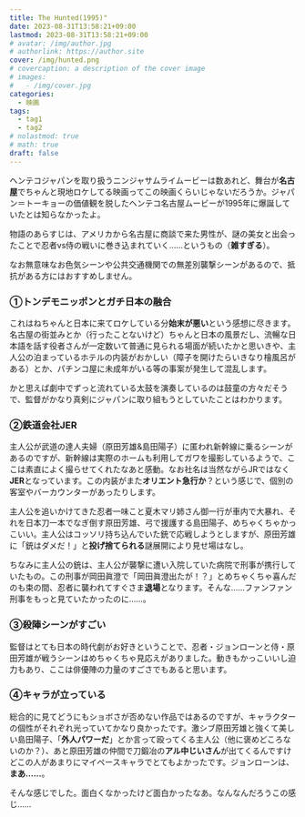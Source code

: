 ```yaml
---
title: The Hunted(1995)"
date: 2023-08-31T13:58:21+09:00
lastmod: 2023-08-31T13:58:21+09:00
# avatar: /img/author.jpg
# authorlink: https://author.site
cover: /img/hunted.png
# covercaption: a description of the cover image
# images:
#   - /img/cover.jpg
categories:
  - 映画
tags:
  - tag1
  - tag2
# nolastmod: true
# math: true
draft: false
---
```

ヘンテコジャパンを取り扱うニンジャサムライムービーは数あれど、舞台が**名古屋**でちゃんと現地ロケしてる映画ってこの映画くらいじゃないだろうか。ジャパン＝トーキョーの価値観を脱したヘンテコ名古屋ムービーが1995年に爆誕していたとは知らなかったよ。
<!--more-->
物語のあらすじは、アメリカから名古屋に商談で来た男性が、謎の美女と出会ったことで忍者vs侍の戦いに巻き込まれていく……というもの（**雑すぎる**）。

なお無意味なお色気シーンや公共交通機関での無差別襲撃シーンがあるので、抵抗がある方にはおすすめしません。

### ①トンデモニッポンとガチ日本の融合

これはねちゃんと日本に来てロケしている分**始末が悪い**という感想に尽きます。名古屋の街並みとか（行ったことないけど）ちゃんと日本の風景だし、流暢な日本語を話す役者さんが一定数いて普通に見られる場面が続いたかと思いきや、主人公の泊まっているホテルの内装がおかしい（障子を開けたらいきなり檜風呂がある）とか、パチンコ屋に未成年がいる等の事案が発生して混乱します。

かと思えば劇中でずっと流れている太鼓を演奏しているのは鼓童の方々だそうで、監督がかなり真剣にジャパンに取り組もうとしていたことはわかります。

### ②鉄道会社JER

主人公が武道の達人夫婦（原田芳雄&島田陽子）に匿われ新幹線に乗るシーンがあるのですが、新幹線は実際のホームも利用してガワを撮影しているようで、ここは素直によく撮らせてくれたなあと感動。なお社名は当然ながらJRではなく**JER**となっています。この内装がまた**オリエント急行か**？という感じで、個別の客室やバーカウンターがあったりします。

主人公を追いかけてきた忍者一味こと夏木マリ姉さん御一行が車内で大暴れ、それを日本刀一本でなぎ倒す原田芳雄、弓で援護する島田陽子、めちゃくちゃかっこいい。主人公はコッソリ持ち込んでいた銃で応戦しようとしますが、原田芳雄に「銃はダメだ！」と**投げ捨てられる**謎展開により見せ場はなし。

ちなみに主人公の銃は、主人公が襲撃に遭い入院していた病院で刑事が携行していたもの。この刑事が岡田眞澄で「岡田眞澄出たが！？」とめちゃくちゃ喜んだのも束の間、忍者に襲われてすぐさま**退場**となります。そんな……ファンファン刑事をもっと見ていたかったのに……。

### ③殺陣シーンがすごい

監督はとても日本の時代劇がお好きということで、忍者・ジョンローンと侍・原田芳雄が戦うシーンはめちゃくちゃ見応えがありました。動きもかっこいいし迫力もあり、ここは俳優陣の力量のすごさでもあると思います。

### ④キャラが立っている

総合的に見てどうにもショボさが否めない作品ではあるのですが、キャラクターの個性がそれぞれ光っていてかなり良かったです。激シブ原田芳雄と強くて美しい島田陽子、「**外人パワーだ**」とか言って殴ってくる主人公（他に褒めどころないのか？）、あと原田芳雄の仲間で刀鍛冶の**アル中じいさん**が出てくるんですけどこの人があまりにマイペースキャラでとてもよかったです。ジョンローンは、**まあ……**。

そんな感じでした。面白くなかったけど面白かったなあ。なんなんだろうこの感じ……
